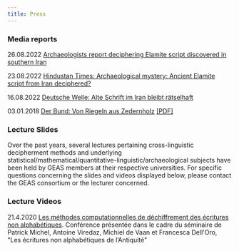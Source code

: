 ```yaml
---
title: Press
---
```




### Media reports

26.08.2022 [Archaeologists report deciphering Elamite script discovered in southern Iran](https://www.tehrantimes.com/news/476079/Archaeologists-report-deciphering-Elamite-script-discovered-in)

23.08.2022 [Hindustan Times: Archaeological mystery: Ancient Elamite script from Iran deciphered?](https://www.hindustantimes.com/lifestyle/art-culture/archaeological-mystery-ancient-elamite-script-from-iran-deciphered-101661235607104.html)

16.08.2022 [Deutsche Welle: Alte Schrift im Iran bleibt rätselhaft](https://www.dw.com/de/arch%C3%A4ologie-r%C3%A4tsel-uralte-schrift-aus-dem-iran-entschl%C3%BCsselt/a-62820375)

03.01.2018 [Der Bund: Von Riegeln aus Zedernholz](https://www.derbund.ch/von-riegeln-aus-zedernholz-923658823294) [[PDF]](<Von Riegeln aus Zedernholz__Der Bund 3.1.2018.pdf>)


### Lecture Slides

Over the past years, several lectures pertaining cross-linguistic decipherment methods and underlying statistical/mathematical/quantitative-linguistic/archaeological subjects have been held by GEAS members at their respective universities. For specific questions concerning the slides and videos displayed below, please contact the GEAS consortium or the lecturer concerned.


### Lecture Videos

21.4.2020 [Les méthodes computationnelles de déchiffrement des écritures non alphabétiques](https://unil.ch/clsl/home/menuinst/recherche/conferences/2020.html). Conférence présentée dans le cadre du séminaire de Patrick Michel, Antoine Viredaz, Michiel de Vaan et Francesca Dell'Oro, "Les écritures non alphabétiques de l’Antiquité"


